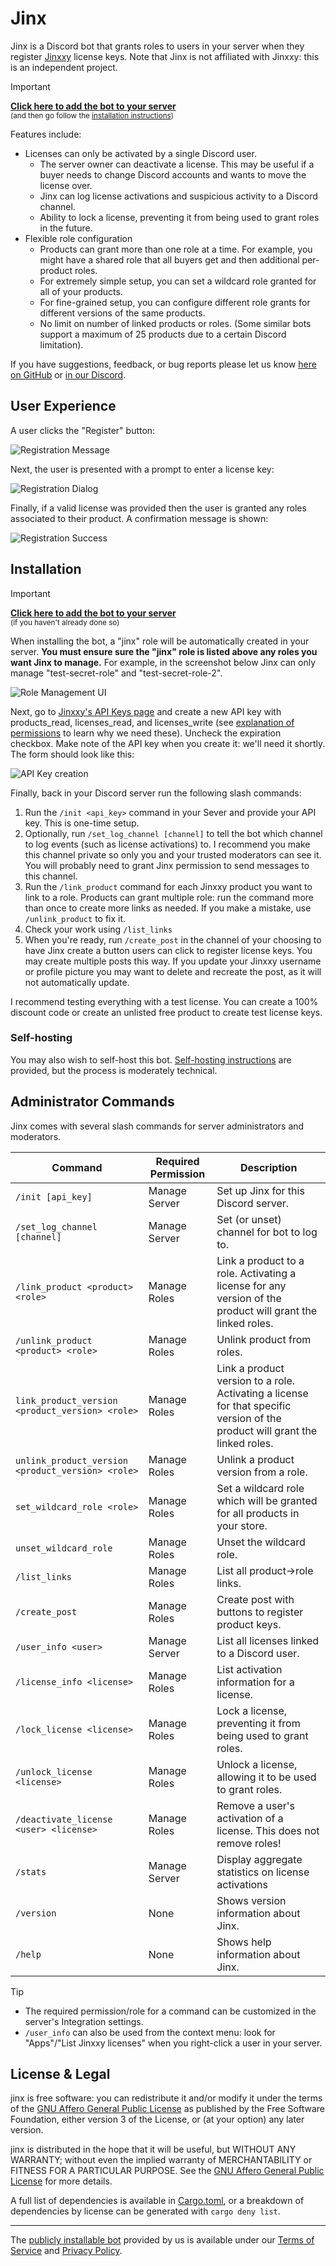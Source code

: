 # Jinx

Jinx is a Discord bot that grants roles to users in your server when they register [Jinxxy](https://jinxxy.com/)
license keys. Note that Jinx is not affiliated with Jinxxy: this is an independent project.

> [!IMPORTANT]
> **[Click here to add the bot to your server][bot install]**  
> <small>(and then go follow the [installation instructions](#installation))</small>

Features include:

- Licenses can only be activated by a single Discord user.
  - The server owner can deactivate a license. This may be useful if a buyer needs to change Discord accounts and wants to move the license over.
  - Jinx can log license activations and suspicious activity to a Discord channel.
  - Ability to lock a license, preventing it from being used to grant roles in the future.
- Flexible role configuration
  - Products can grant more than one role at a time. For example, you might have a shared role that all buyers get and then additional per-product roles.
  - For extremely simple setup, you can set a wildcard role granted for all of your products.
  - For fine-grained setup, you can configure different role grants for different versions of the same products.
  - No limit on number of linked products or roles. (Some similar bots support a maximum of 25 products due to a certain Discord limitation).

If you have suggestions, feedback, or bug reports please let us know [here on GitHub][issues] or [in our Discord][discord].

## User Experience

A user clicks the "Register" button:

![Registration Message](docs/images/register_message.png)

Next, the user is presented with a prompt to enter a license key:

![Registration Dialog](docs/images/register_modal.png)

Finally, if a valid license was provided then the user is granted any roles associated to their product. A confirmation
message is shown:

![Registration Success](docs/images/register_success.png)

## Installation

> [!IMPORTANT]
> **[Click here to add the bot to your server][bot install]**  
> <small>(if you haven't already done so)</small>

When installing the bot, a "jinx" role will be automatically created in your server.
**You must ensure sure the "jinx" role is listed above any roles you want Jinx to manage.**
For example, in the screenshot below Jinx can only manage "test-secret-role" and "test-secret-role-2".

![Role Management UI](docs/images/manage_roles.png)

Next, go to [Jinxxy's API Keys page](https://jinxxy.com/my/dashboard/settings/api-keys) and create a new
API key with products_read, licenses_read, and licenses_write (see
[explanation of permissions](docs/permissions-used.md) to learn why we need these). Uncheck the expiration checkbox.
Make note of the API key when you create it: we'll need it shortly. The form should look like this:

![API Key creation](docs/images/create_api_key.png)

Finally, back in your Discord server run the following slash commands:

1. Run the `/init <api_key>` command in your Sever and provide your API key. This is one-time setup.
2. Optionally, run `/set_log_channel [channel]` to tell the bot which channel to log events (such as license activations)
   to. I recommend you make this channel private so only you and your trusted moderators can see it. You will probably
   need to grant Jinx permission to send messages to this channel.
3. Run the `/link_product` command for each Jinxxy product you want to link to a role. Products can grant multiple role:
   run the command more than once to create more links as needed. If you make a mistake, use `/unlink_product` to fix it.
4. Check your work using `/list_links`
5. When you're ready, run `/create_post` in the channel of your choosing to have Jinx create a button users can click to
   register license keys. You may create multiple posts this way. If you update your Jinxxy username or profile picture
   you may want to delete and recreate the post, as it will not automatically update.

I recommend testing everything with a test license. You can create a 100% discount code or create an unlisted free
product to create test license keys.

### Self-hosting

You may also wish to self-host this bot. [Self-hosting instructions](docs/self-hosting.md) are provided, but the process
is moderately technical.

## Administrator Commands

Jinx comes with several slash commands for server administrators and moderators.

| Command                                           | Required Permission | Description                                                                                                                  |
| ------------------------------------------------- | ------------------- | ---------------------------------------------------------------------------------------------------------------------------- |
| `/init [api_key]`                                 | Manage Server       | Set up Jinx for this Discord server.                                                                                         |
| `/set_log_channel [channel]`                      | Manage Server       | Set (or unset) channel for bot to log to.                                                                                    |
| `/link_product <product> <role>`                  | Manage Roles        | Link a product to a role. Activating a license for any version of the product will grant the linked roles.                   |
| `/unlink_product <product> <role>`                | Manage Roles        | Unlink product from roles.                                                                                                   |
| `link_product_version <product_version> <role>`   | Manage Roles        | Link a product version to a role. Activating a license for that specific version of the product will grant the linked roles. |
| `unlink_product_version <product_version> <role>` | Manage Roles        | Unlink a product version from a role.                                                                                        |
| `set_wildcard_role <role>`                        | Manage Roles        | Set a wildcard role which will be granted for all products in your store.                                                    |
| `unset_wildcard_role`                             | Manage Roles        | Unset the wildcard role.                                                                                                     |
| `/list_links`                                     | Manage Roles        | List all product→role links.                                                                                                 |
| `/create_post`                                    | Manage Roles        | Create post with buttons to register product keys.                                                                           |
| `/user_info <user>`                               | Manage Server       | List all licenses linked to a Discord user.                                                                                  |
| `/license_info <license>`                         | Manage Roles        | List activation information for a license.                                                                                   |
| `/lock_license <license>`                         | Manage Roles        | Lock a license, preventing it from being used to grant roles.                                                                |
| `/unlock_license <license>`                       | Manage Roles        | Unlock a license, allowing it to be used to grant roles.                                                                     |
| `/deactivate_license <user> <license>`            | Manage Roles        | Remove a user's activation of a license. This does not remove roles!                                                         |
| `/stats`                                          | Manage Server       | Display aggregate statistics on license activations                                                                          |
| `/version`                                        | None                | Shows version information about Jinx.                                                                                        |
| `/help`                                           | None                | Shows help information about Jinx.                                                                                           |

> [!TIP]
> - The required permission/role for a command can be customized in the server's Integration settings.
> - `/user_info` can also be used from the context menu: look for "Apps"/"List Jinxxy licenses" when you right-click a
>   user in your server.

## License & Legal

jinx is free software: you can redistribute it and/or modify it under the terms of the
[GNU Affero General Public License](LICENSE) as published by the Free Software Foundation, either version 3 of the
License, or (at your option) any later version.

jinx is distributed in the hope that it will be useful, but WITHOUT ANY WARRANTY; without even the implied warranty of
MERCHANTABILITY or FITNESS FOR A PARTICULAR PURPOSE. See the [GNU Affero General Public License](LICENSE) for more
details.

A full list of dependencies is available in [Cargo.toml](Cargo.toml), or a breakdown of dependencies by license can be
generated with `cargo deny list`.

---

The [publicly installable bot][bot install] provided by us is available under our [Terms of Service](TERMS.md) and [Privacy Policy](PRIVACY.md).

[bot install]: https://discord.com/oauth2/authorize?client_id=1270708639145001052
[discord]: https://discord.gg/aKkA6m26f9
[issues]: https://github.com/zkxs/jinx/issues
[app directory]: https://discord.com/application-directory/1270708639145001052
